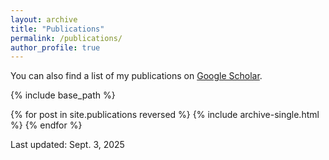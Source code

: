 ```yaml
---
layout: archive
title: "Publications"
permalink: /publications/
author_profile: true
---
```


<!-- {% if author.googlescholar %}
  You can also find my articles on <u><a href="{{author.googlescholar}}">my Google Scholar profile</a>.</u>
{% endif %} -->

You can also find a list of my publications on <a href="https://scholar.google.com/citations?user=UBy9z8wAAAAJ">Google Scholar</a>.

{% include base_path %}

{% for post in site.publications reversed %}
  {% include archive-single.html %}
{% endfor %}

Last updated: Sept. 3, 2025
